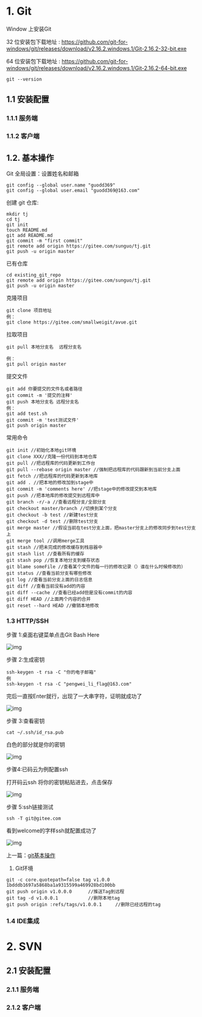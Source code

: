 # 1. Git

Window 上安装Git

32 位安装包下载地址 : <https://github.com/git-for-windows/git/releases/download/v2.16.2.windows.1/Git-2.16.2-32-bit.exe>

64 位安装包下载地址 : <https://github.com/git-for-windows/git/releases/download/v2.16.2.windows.1/Git-2.16.2-64-bit.exe>

```
git --version
```

## 1.1 安装配置

### 1.1.1 服务端



### 1.1.2 客户端



## 1.2. 基本操作

Git 全局设置：设置姓名和邮箱

```
git config --global user.name "guodd369"
git config --global user.email "guodd369@163.com"
```

创建 git 仓库:

```
mkdir tj
cd tj
git init
touch README.md
git add README.md
git commit -m "first commit"
git remote add origin https://gitee.com/sunguo/tj.git
git push -u origin master
```

已有仓库

```
cd existing_git_repo
git remote add origin https://gitee.com/sunguo/tj.git
git push -u origin master
```

克隆项目

```
git clone 项目地址
例：
git clone https://gitee.com/smallweigit/avue.git
```

拉取项目

```
git pull 本地分支名  远程分支名 

例：
git pull origin master
```

提交文件

```
git add 你要提交的文件名或者路径
git commit -m '提交的注释'
git push 本地分支名 远程分支名 
例：
git add test.sh
git commit -m 'test测试文件'
git push origin master
```

常用命令

```
git init //初始化本地git环境
git clone XXX//克隆一份代码到本地仓库
git pull //把远程库的代码更新到工作台
git pull --rebase origin master //强制把远程库的代码跟新到当前分支上面
git fetch //把远程库的代码更新到本地库
git add . //把本地的修改加到stage中
git commit -m 'comments here' //把stage中的修改提交到本地库
git push //把本地库的修改提交到远程库中
git branch -r/-a //查看远程分支/全部分支
git checkout master/branch //切换到某个分支
git checkout -b test //新建test分支
git checkout -d test //删除test分支
git merge master //假设当前在test分支上面，把master分支上的修改同步到test分支上
git merge tool //调用merge工具
git stash //把未完成的修改缓存到栈容器中
git stash list //查看所有的缓存
git stash pop //恢复本地分支到缓存状态
git blame someFile //查看某个文件的每一行的修改记录（）谁在什么时候修改的）
git status //查看当前分支有哪些修改
git log //查看当前分支上面的日志信息
git diff //查看当前没有add的内容
git diff --cache //查看已经add但是没有commit的内容
git diff HEAD //上面两个内容的合并
git reset --hard HEAD //撤销本地修改
```



### 1.3 HTTP/SSH

步骤 1:桌面右键菜单点击Git Bash Here

![img](https://box.kancloud.cn/4f50fe2d086785baba3cc3f8597f06d5_211x346.png)

步骤 2:生成密钥

```
ssh-keygen -t rsa -C "你的电子邮箱"
例
ssh-keygen -t rsa -C "pengwei_li_flag@163.com"
```

完后一直按Enter就行，出现了一大串字符，证明就成功了

![img](https://box.kancloud.cn/f162b629f425609199ea4c6875cd6dd2_1223x639.png)

步骤 3:查看密钥

```
cat ~/.ssh/id_rsa.pub
```

白色的部分就是你的密钥

![img](https://box.kancloud.cn/a462ebb83ea1cb6e8c9ee9848b81ba55_1223x639.png)

步骤4:已码云为例配置ssh

打开码云ssh 将你的密钥粘贴进去，点击保存

![img](https://box.kancloud.cn/e55bf2cd1605548a6e8aa0bc532e733b_1146x819.png)

步骤 5:ssh链接测试

```
ssh -T git@gitee.com
```

看到welcome的字样ssh就配置成功了

![img](https://box.kancloud.cn/fa5be743116b3b1bf116b73009cfeea4_1223x639.png)

上一篇：[git基本操作](https://www.kancloud.cn/smallwei/avue/579756)

1. Git环境

```properties
git -c core.quotepath=false tag v1.0.0 1bdddb1697a5868ba1a9315599a469928bd100bb
git push origin v1.0.0.0      //推送Tag到远程
git tag -d v1.0.0.1           //删除本地tag
git push origin :refs/tags/v1.0.0.1     //删除已经远程的tag
```

### 1.4 IDE集成



# 2. SVN

## 2.1 安装配置

### 2.1.1 服务端



### 2.1.2 客户端

